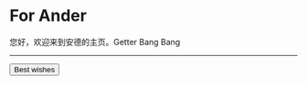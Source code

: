 
<h1>For Ander</h1>
<p>您好，欢迎来到安德的主页。Getter Bang Bang</p>
<hr/>
<button type="button"
onclick="document.getElementById('demo').innerHTML = Date()">Best wishes</button>
  <p id="demo"></p>
